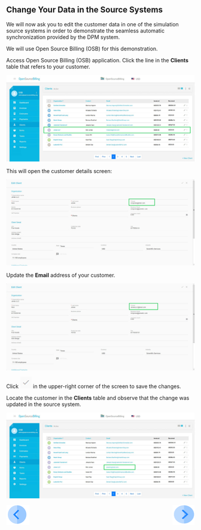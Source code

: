 ## Change Your Data in the Source Systems

We will now ask you to edit the customer data in one of the simulation source systems in order to demonstrate the seamless automatic synchronization provided by the DPM system. 

We will use Open Source Billing (OSB) for this demonstration. 

Access Open Source Billing (OSB) application. Click the line in the **Clients** table that refers to your customer.

![image](../images/03_11_Auto_Sync_First_OSB.jpg)

This will open the customer details screen:

![image](../images/03_12_Auto_Sync_First_OSB.jpg)

Update the **Email** address of your customer.

![image](../images/03_13_Auto_Sync_First_OSB.jpg)

Click ![image](../images/ICON_OSB_Save.jpg) in the upper-right corner of the screen to save the changes. 

Locate the customer in the **Clients** table and observe that the change was updated in the source system.

![image](../images/03_14_Auto_Sync_First_OSB.jpg)


[![Previous](../images/Previous.png)]( 03_05_Auto_Sync_View_Your_Data.md)[<img align="right" width="60" height="54" src="../images/Next.png">]( 03_07_Auto_Sync_Submit_a_Second_Request.md)
